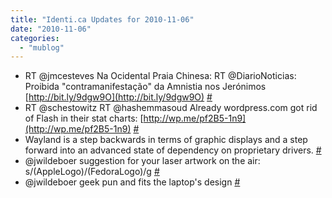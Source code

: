 ```yaml
---
title: "Identi.ca Updates for 2010-11-06"
date: "2010-11-06"
categories: 
  - "mublog"
---
```


- RT @jmcesteves Na Ocidental Praia Chinesa: RT @DiarioNoticias: Proibida "contramanifestação" da Amnistia nos Jerónimos [http://bit.ly/9dgw9O](http://bit.ly/9dgw9O) [#](http://identi.ca/notice/58053579)
- RT @schestowitz RT @hashemmasoud Already wordpress.com got rid of Flash in their stat charts: [http://wp.me/pf2B5-1n9](http://wp.me/pf2B5-1n9) [#](http://identi.ca/notice/58078217)
- Wayland is a step backwards in terms of graphic displays and a step forward into an advanced state of dependency on proprietary drivers. [#](http://identi.ca/notice/58097745)
- @jwildeboer suggestion for your laser artwork on the air: s/(AppleLogo)/(FedoraLogo)/g [#](http://identi.ca/notice/58125560)
- @jwildeboer geek pun and fits the laptop's design [#](http://identi.ca/notice/58125578)
